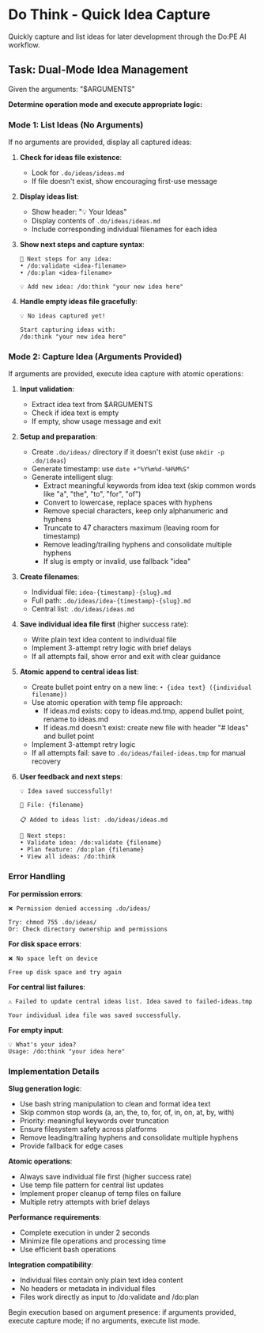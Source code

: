 # Do Think - Quick Idea Capture

Quickly capture and list ideas for later development through the Do:PE AI workflow.

## Task: Dual-Mode Idea Management

Given the arguments: "$ARGUMENTS"

**Determine operation mode and execute appropriate logic:**

### Mode 1: List Ideas (No Arguments)
If no arguments are provided, display all captured ideas:

1. **Check for ideas file existence**:
   - Look for `.do/ideas/ideas.md`
   - If file doesn't exist, show encouraging first-use message

2. **Display ideas list**:
   - Show header: "💡 Your Ideas"
   - Display contents of `.do/ideas/ideas.md`
   - Include corresponding individual filenames for each idea

3. **Show next steps and capture syntax**:
   ```
   🚀 Next steps for any idea:
   • /do:validate <idea-filename>
   • /do:plan <idea-filename>

   💡 Add new idea: /do:think "your new idea here"
   ```

4. **Handle empty ideas file gracefully**:
   ```
   💡 No ideas captured yet!

   Start capturing ideas with:
   /do:think "your new idea here"
   ```

### Mode 2: Capture Idea (Arguments Provided)
If arguments are provided, execute idea capture with atomic operations:

1. **Input validation**:
   - Extract idea text from $ARGUMENTS
   - Check if idea text is empty
   - If empty, show usage message and exit

2. **Setup and preparation**:
   - Create `.do/ideas/` directory if it doesn't exist (use `mkdir -p .do/ideas`)
   - Generate timestamp: use `date +"%Y%m%d-%H%M%S"`
   - Generate intelligent slug:
     - Extract meaningful keywords from idea text (skip common words like "a", "the", "to", "for", "of")
     - Convert to lowercase, replace spaces with hyphens
     - Remove special characters, keep only alphanumeric and hyphens
     - Truncate to 47 characters maximum (leaving room for timestamp)
     - Remove leading/trailing hyphens and consolidate multiple hyphens
     - If slug is empty or invalid, use fallback "idea"

3. **Create filenames**:
   - Individual file: `idea-{timestamp}-{slug}.md`
   - Full path: `.do/ideas/idea-{timestamp}-{slug}.md`
   - Central list: `.do/ideas/ideas.md`

4. **Save individual idea file first** (higher success rate):
   - Write plain text idea content to individual file
   - Implement 3-attempt retry logic with brief delays
   - If all attempts fail, show error and exit with clear guidance

5. **Atomic append to central ideas list**:
   - Create bullet point entry on a new line: `• {idea text} ({individual filename})`
   - Use atomic operation with temp file approach:
     - If ideas.md exists: copy to ideas.md.tmp, append bullet point, rename to ideas.md
     - If ideas.md doesn't exist: create new file with header "# Ideas" and bullet point
   - Implement 3-attempt retry logic
   - If all attempts fail: save to `.do/ideas/failed-ideas.tmp` for manual recovery

6. **User feedback and next steps**:
   ```
   💡 Idea saved successfully!

   📄 File: {filename}

   📋 Added to ideas list: .do/ideas/ideas.md

   🚀 Next steps:
   • Validate idea: /do:validate {filename}
   • Plan feature: /do:plan {filename}  
   • View all ideas: /do:think
   ```

### Error Handling

**For permission errors**:
```
❌ Permission denied accessing .do/ideas/

Try: chmod 755 .do/ideas/
Or: Check directory ownership and permissions
```

**For disk space errors**:
```
❌ No space left on device

Free up disk space and try again
```

**For central list failures**:
```
⚠️ Failed to update central ideas list. Idea saved to failed-ideas.tmp

Your individual idea file was saved successfully.
```

**For empty input**:
```
💡 What's your idea?
Usage: /do:think "your idea here"
```

### Implementation Details

**Slug generation logic**:
- Use bash string manipulation to clean and format idea text
- Skip common stop words (a, an, the, to, for, of, in, on, at, by, with)
- Priority: meaningful keywords over truncation
- Ensure filesystem safety across platforms
- Remove leading/trailing hyphens and consolidate multiple hyphens
- Provide fallback for edge cases

**Atomic operations**:
- Always save individual file first (higher success rate)
- Use temp file pattern for central list updates
- Implement proper cleanup of temp files on failure
- Multiple retry attempts with brief delays

**Performance requirements**:
- Complete execution in under 2 seconds
- Minimize file operations and processing time
- Use efficient bash operations

**Integration compatibility**:
- Individual files contain only plain text idea content
- No headers or metadata in individual files
- Files work directly as input to /do:validate and /do:plan

Begin execution based on argument presence: if arguments provided, execute capture mode; if no arguments, execute list mode.